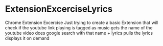 # ExtensionExcerciseLyrics
 Chrome Extension Excercise
Just trying to create a basic Extension that will
    check if the youtube link playing is tagged as music
    gets the name of the youtube video
    does google search with that name + lyrics
    pulls the lyrics
    displays it on demand 
